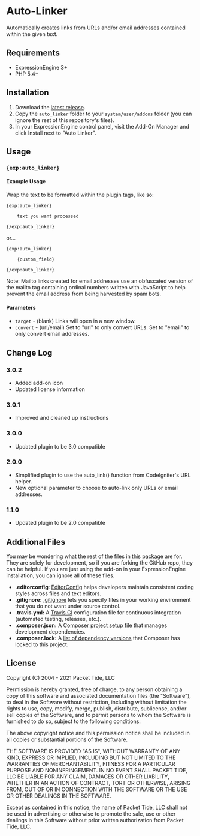 # Auto-Linker

Automatically creates links from URLs and/or email addresses contained within the given text.

## Requirements

- ExpressionEngine 3+
- PHP 5.4+

## Installation

1. Download the [latest release](https://github.com/EllisLab/Auto-Linker/releases/latest).
2. Copy the `auto_linker` folder to your `system/user/addons` folder (you can ignore the rest of this repository's files).
3. In your ExpressionEngine control panel, visit the Add-On Manager and click Install next to "Auto Linker".

## Usage

### `{exp:auto_linker}`

#### Example Usage

Wrap the text to be formatted within the plugin tags, like so:

```
{exp:auto_linker}

    text you want processed

{/exp:auto_linker}
```

or...

```
{exp:auto_linker}

    {custom_field}

{/exp:auto_linker}
```

Note: Mailto links created for email addresses use an obfuscated version of the mailto tag containing ordinal numbers written with JavaScript to help prevent the email address from being harvested by spam bots.

#### Parameters

- `target` - (blank) Links will open in a new window.
- `convert` - (url/email)  Set to "url" to only convert URLs. Set to "email" to only convert email addresses.

## Change Log

### 3.0.2

- Added add-on icon
- Updated license information

### 3.0.1

- Improved and cleaned up instructions

### 3.0.0

- Updated plugin to be 3.0 compatible

### 2.0.0

- Simplified plugin to use the auto_link() function from CodeIgniter's URL helper.
- New optional parameter to choose to auto-link only URLs or email addresses.

### 1.1.0

- Updated plugin to be 2.0 compatible

## Additional Files

You may be wondering what the rest of the files in this package are for. They are solely for development, so if you are forking the GitHub repo, they can be helpful. If you are just using the add-on in your ExpressionEngine installation, you can ignore all of these files.

- **.editorconfig**: [EditorConfig](http://editorconfig.org) helps developers maintain consistent coding styles across files and text editors.
- **.gitignore:** [.gitignore](https://git-scm.com/docs/gitignore) lets you specify files in your working environment that you do not want under source control.
- **.travis.yml:** A [Travis CI](https://travis-ci.org) configuration file for continuous integration (automated testing, releases, etc.).
- **.composer.json:** A [Composer project setup file](https://getcomposer.org/doc/01-basic-usage.md) that manages development dependencies.
- **.composer.lock:** A [list of dependency versions](https://getcomposer.org/doc/01-basic-usage.md#composer-lock-the-lock-file) that Composer has locked to this project.

## License

Copyright (C) 2004 - 2021 Packet Tide, LLC

Permission is hereby granted, free of charge, to any person obtaining a copy of this software and associated documentation files (the "Software"), to deal in the Software without restriction, including without limitation the rights to use, copy, modify, merge, publish, distribute, sublicense, and/or sell copies of the Software, and to permit persons to whom the Software is furnished to do so, subject to the following conditions:

The above copyright notice and this permission notice shall be included in all copies or substantial portions of the Software.

THE SOFTWARE IS PROVIDED "AS IS", WITHOUT WARRANTY OF ANY KIND, EXPRESS OR IMPLIED, INCLUDING BUT NOT LIMITED TO THE WARRANTIES OF MERCHANTABILITY, FITNESS FOR A PARTICULAR PURPOSE AND NONINFRINGEMENT. IN NO EVENT SHALL PACKET TIDE, LLC BE LIABLE FOR ANY CLAIM, DAMAGES OR OTHER LIABILITY, WHETHER IN AN ACTION OF CONTRACT, TORT OR OTHERWISE, ARISING FROM, OUT OF OR IN CONNECTION WITH THE SOFTWARE OR THE USE OR OTHER DEALINGS IN THE SOFTWARE.

Except as contained in this notice, the name of Packet Tide, LLC shall not be used in advertising or otherwise to promote the sale, use or other dealings in this Software without prior written authorization from Packet Tide, LLC.

